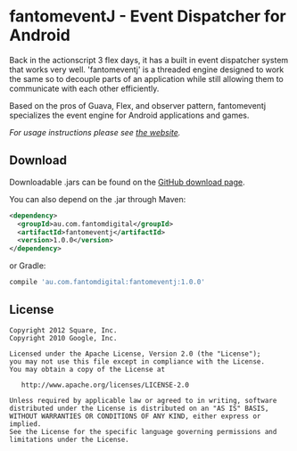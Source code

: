 fantomeventJ - Event Dispatcher for Android
===========================================

Back in the actionscript 3 flex days, it has a built in event dispatcher system that works very well. 'fantomeventj' is a threaded engine designed to work the same so to decouple parts of an application while still allowing them to communicate with each other efficiently.

Based on the pros of Guava, Flex, and observer pattern, fantomeventj specializes the event engine for Android applications and games.

*For usage instructions please see [the website][1].*



Download
--------

Downloadable .jars can be found on the [GitHub download page][2].

You can also depend on the .jar through Maven:
```xml
<dependency>
  <groupId>au.com.fantomdigital</groupId>
  <artifactId>fantomeventj</artifactId>
  <version>1.0.0</version>
</dependency>
```
or Gradle:
```groovy
compile 'au.com.fantomdigital:fantomeventj:1.0.0'
```


License
-------

    Copyright 2012 Square, Inc.
    Copyright 2010 Google, Inc.

    Licensed under the Apache License, Version 2.0 (the "License");
    you may not use this file except in compliance with the License.
    You may obtain a copy of the License at

       http://www.apache.org/licenses/LICENSE-2.0

    Unless required by applicable law or agreed to in writing, software
    distributed under the License is distributed on an "AS IS" BASIS,
    WITHOUT WARRANTIES OR CONDITIONS OF ANY KIND, either express or implied.
    See the License for the specific language governing permissions and
    limitations under the License.



 [1]: https://github.com/shuurai/fantomeventj
 [2]: https://github.com/shuurai/fantomeventj/downloads
